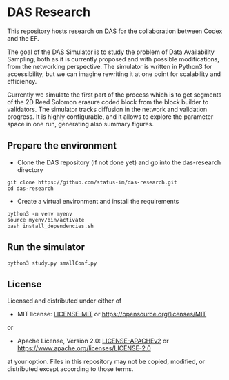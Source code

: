 # DAS Research

This repository hosts research on DAS for the collaboration between Codex and the EF.

The goal of the DAS Simulator is to study the problem of Data Availability Sampling, both as it is
currently proposed and with possible modifications, from the networking perspective. The simulator
is written in Python3 for accessibility, but we can imagine rewriting it at one point for
scalability and efficiency.

Currently we simulate the first part of the process which is to get segments of the 2D Reed Solomon
erasure coded block from the block builder to validators. The simulator tracks diffusion in the
network and validation progress. It is highly configurable, and it allows to explore the parameter
space in one run, generating also summary figures.

## Prepare the environment

 * Clone the DAS repository (if not done yet) and go into the das-research directory

```
git clone https://github.com/status-im/das-research.git
cd das-research
```

 * Create a virtual environment and install the requirements

```
python3 -m venv myenv
source myenv/bin/activate
bash install_dependencies.sh
```

## Run the simulator

```
python3 study.py smallConf.py
```

## License

Licensed and distributed under either of

* MIT license: [LICENSE-MIT](LICENSE-MIT) or https://opensource.org/licenses/MIT

or

* Apache License, Version 2.0: [LICENSE-APACHEv2](LICENSE-APACHEv2) or https://www.apache.org/licenses/LICENSE-2.0

at your option. Files in this repository may not be copied, modified, or distributed except according to those terms.
